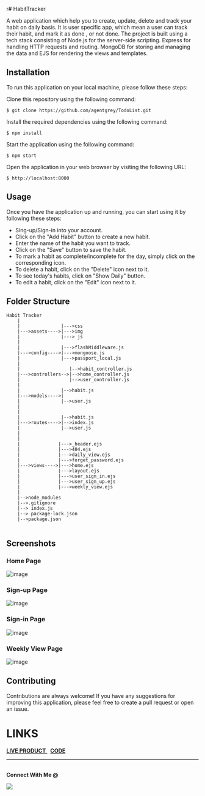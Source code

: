r# HabitTracker

A web application which help you to create, update, delete and track your habit on daily basis. 
It is user specific app, which mean a user can track their habit, and mark it as done , or not done. 
The project is built using a tech stack consisting of Node.js for the server-side scripting.
Express for handling HTTP requests and routing.
MongoDB for storing and managing the data and EJS for rendering the views and templates.

## Installation
To run this application on your local machine, please follow these steps:

Clone this repository using the following command:
```
$ git clone https://github.com/agentgrey/TodoList.git
```
Install the required dependencies using the following command:
```
$ npm install 
```
Start the application using the following command:
```
$ npm start 
```
Open the application in your web browser by visiting the following URL:
```
$ http://localhost:8000 
```

## Usage
Once you have the application up and running, you can start using it by following these steps:
* Sing-up/Sign-in into your account.
* Click on the "Add Habit" button to create a new habit.
* Enter the name of the habit you want to track.
* Click on the "Save" button to save the habit.
* To mark a habit as complete/incomplete for the day, simply click on the corresponding icon.
* To delete a habit, click on the "Delete" icon next to it.
* To see today's habits, click on "Show Daily" button.
* To edit a habit, click on the "Edit" icon next to it.

## Folder Structure
```
Habit Tracker
    |
    |               |--->css
    |--->assets---->|--->img
    |               |---> js
    |
    |               |--->flashMiddleware.js
    |--->config---->|--->mongoose.js
    |               |--->passport_local.js
    |
    |                  |-->habit_controller.js
    |--->controllers-->|-->home_controller.js
    |                  |-->user_controller.js
    |
    |               |-->habit.js
    |--->models---->|
    |               |-->user.js
    |
    |              
    |               |-->habit.js
    |--->routes---->|-->index.js
    |               |-->user.js
    |
    |              
    |              |--->_header.ejs
    |              |--->404.ejs
    |              |--->daily_view.ejs
    |              |--->forget_password.ejs
    |--->views---->|--->home.ejs
    |              |--->layout.ejs
    |              |--->user_sign_in.ejs
    |              |--->user_sign_up.ejs
    |              |--->weekly_view.ejs
    |
    |-->node_modules
    |-->.gitignore
    |--> index.js
    |--> package-lock.json
    |-->package.json
    
 ````

## Screenshots
### Home Page
![image](https://user-images.githubusercontent.com/90390855/235321468-d96ca598-cd5b-45f4-acbe-2f5594eb4ffc.png)
### Sign-up Page
![image](https://user-images.githubusercontent.com/90390855/235321481-07590d82-d2ae-435a-aff9-ecc9a84a188a.png)
### Sign-in Page
![image](https://user-images.githubusercontent.com/90390855/235321490-3973cbbd-4d22-433b-8dda-72c3d19d5236.png)
### Weekly View Page
![image](https://user-images.githubusercontent.com/90390855/235321501-b4b7aa59-249e-43a7-87f6-a212d92d831a.png)


## Contributing
Contributions are always welcome! If you have any suggestions for improving this application, please feel free to create a pull request or open an issue.

# LINKS

<a href = "https://bedclothes-marlin.cyclic.app/"> <b>LIVE PRODUCT</b> </a>  &nbsp; <a href = "https://github.com/Pralay2605Q/HabitTracker"> <b>CODE</b> </a> <br>

--------------------------------------------------------------------------------------------------------------------------------------------------------
<br>
<strong>Connect With Me @</strong>

<p align="center">

<a href="mailto:pralaykrishna321@gmail.com"><img src="https://img.shields.io/badge/-pralaykrishna321@gmail.com-D14836?style=flat&logo=Gmail&logoColor=white"/></a>


</p>





